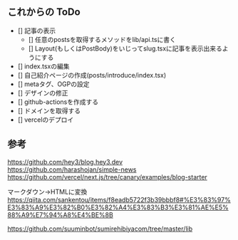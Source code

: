 ## これからの ToDo

- [] 記事の表示
  - [] 任意のpostsを取得するメソッドをlib/api.tsに書く
  - [] Layout(もしくはPostBody)をいじってslug.tsxに記事を表示出来るようにする
- [] index.tsxの編集
- [] 自己紹介ページの作成(posts/introduce/index.tsx)
- [] metaタグ、OGPの設定
- [] デザインの修正
- [] github-actionsを作成する
- [] ドメインを取得する
- [] vercelのデプロイ


## 参考
https://github.com/hey3/blog.hey3.dev
https://github.com/harashojan/simple-news
https://github.com/vercel/next.js/tree/canary/examples/blog-starter

マークダウン→HTMLに変換
https://qiita.com/sankentou/items/f8eadb5722f3b39bbbf8#%E3%83%97%E3%83%A9%E3%82%B0%E3%82%A4%E3%83%B3%E3%81%AE%E5%88%A9%E7%94%A8%E4%BE%8B

https://github.com/suuminbot/sumirehibiyacom/tree/master/lib
